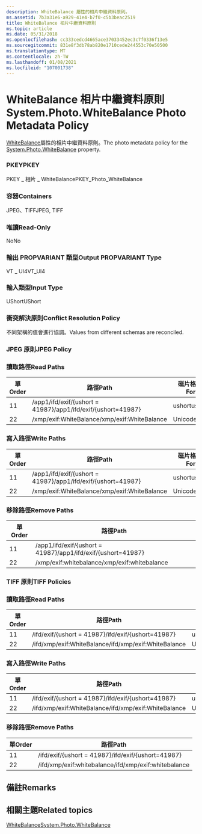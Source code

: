 ```yaml
---
description: WhiteBalance 屬性的相片中繼資料原則。
ms.assetid: 7b3a31e6-a929-41e4-b7f0-c5b3beac2519
title: WhiteBalance 相片中繼資料原則
ms.topic: article
ms.date: 05/31/2018
ms.openlocfilehash: cc333cedcd4665ace37033452ec3c7f0336f13e5
ms.sourcegitcommit: 831e8f3db78ab820e1710cede244553c70e50500
ms.translationtype: MT
ms.contentlocale: zh-TW
ms.lasthandoff: 01/08/2021
ms.locfileid: "107001738"
---
```

# <a name="systemphotowhitebalance-photo-metadata-policy"></a><span data-ttu-id="f70b5-103">WhiteBalance 相片中繼資料原則</span><span class="sxs-lookup"><span data-stu-id="f70b5-103">System.Photo.WhiteBalance Photo Metadata Policy</span></span>

<span data-ttu-id="f70b5-104">[WhiteBalance](../properties/props-system-photo-whitebalance.md)屬性的相片中繼資料原則。</span><span class="sxs-lookup"><span data-stu-id="f70b5-104">The photo metadata policy for the [System.Photo.WhiteBalance](../properties/props-system-photo-whitebalance.md) property.</span></span>

### <a name="pkey"></a><span data-ttu-id="f70b5-105">PKEY</span><span class="sxs-lookup"><span data-stu-id="f70b5-105">PKEY</span></span>

<span data-ttu-id="f70b5-106">PKEY \_ 相片 \_ WhiteBalance</span><span class="sxs-lookup"><span data-stu-id="f70b5-106">PKEY\_Photo\_WhiteBalance</span></span>

### <a name="containers"></a><span data-ttu-id="f70b5-107">容器</span><span class="sxs-lookup"><span data-stu-id="f70b5-107">Containers</span></span>

<span data-ttu-id="f70b5-108">JPEG、TIFF</span><span class="sxs-lookup"><span data-stu-id="f70b5-108">JPEG, TIFF</span></span>

### <a name="read-only"></a><span data-ttu-id="f70b5-109">唯讀</span><span class="sxs-lookup"><span data-stu-id="f70b5-109">Read-Only</span></span>

<span data-ttu-id="f70b5-110">No</span><span class="sxs-lookup"><span data-stu-id="f70b5-110">No</span></span>

### <a name="output-propvariant-type"></a><span data-ttu-id="f70b5-111">輸出 PROPVARIANT 類型</span><span class="sxs-lookup"><span data-stu-id="f70b5-111">Output PROPVARIANT Type</span></span>

<span data-ttu-id="f70b5-112">VT \_ UI4</span><span class="sxs-lookup"><span data-stu-id="f70b5-112">VT\_UI4</span></span>

### <a name="input-type"></a><span data-ttu-id="f70b5-113">輸入類型</span><span class="sxs-lookup"><span data-stu-id="f70b5-113">Input Type</span></span>

<span data-ttu-id="f70b5-114">UShort</span><span class="sxs-lookup"><span data-stu-id="f70b5-114">UShort</span></span>

### <a name="conflict-resolution-policy"></a><span data-ttu-id="f70b5-115">衝突解決原則</span><span class="sxs-lookup"><span data-stu-id="f70b5-115">Conflict Resolution Policy</span></span>

<span data-ttu-id="f70b5-116">不同架構的值會進行協調。</span><span class="sxs-lookup"><span data-stu-id="f70b5-116">Values from different schemas are reconciled.</span></span>

### <a name="jpeg-policy"></a><span data-ttu-id="f70b5-117">JPEG 原則</span><span class="sxs-lookup"><span data-stu-id="f70b5-117">JPEG Policy</span></span>

### <a name="read-paths"></a><span data-ttu-id="f70b5-118">讀取路徑</span><span class="sxs-lookup"><span data-stu-id="f70b5-118">Read Paths</span></span>



| <span data-ttu-id="f70b5-119">單</span><span class="sxs-lookup"><span data-stu-id="f70b5-119">Order</span></span> | <span data-ttu-id="f70b5-120">路徑</span><span class="sxs-lookup"><span data-stu-id="f70b5-120">Path</span></span>                          | <span data-ttu-id="f70b5-121">磁片格式</span><span class="sxs-lookup"><span data-stu-id="f70b5-121">Disk Format</span></span> |
|-------|-------------------------------|-------------|
| <span data-ttu-id="f70b5-122">1</span><span class="sxs-lookup"><span data-stu-id="f70b5-122">1</span></span>     | <span data-ttu-id="f70b5-123">/app1/ifd/exif/{ushort = 41987}</span><span class="sxs-lookup"><span data-stu-id="f70b5-123">/app1/ifd/exif/{ushort=41987}</span></span> | <span data-ttu-id="f70b5-124">ushort</span><span class="sxs-lookup"><span data-stu-id="f70b5-124">ushort</span></span>      |
| <span data-ttu-id="f70b5-125">2</span><span class="sxs-lookup"><span data-stu-id="f70b5-125">2</span></span>     | <span data-ttu-id="f70b5-126">/xmp/exif:WhiteBalance</span><span class="sxs-lookup"><span data-stu-id="f70b5-126">/xmp/exif:WhiteBalance</span></span>        | <span data-ttu-id="f70b5-127">Unicode</span><span class="sxs-lookup"><span data-stu-id="f70b5-127">unicode</span></span>     |



 

### <a name="write-paths"></a><span data-ttu-id="f70b5-128">寫入路徑</span><span class="sxs-lookup"><span data-stu-id="f70b5-128">Write Paths</span></span>



| <span data-ttu-id="f70b5-129">單</span><span class="sxs-lookup"><span data-stu-id="f70b5-129">Order</span></span> | <span data-ttu-id="f70b5-130">路徑</span><span class="sxs-lookup"><span data-stu-id="f70b5-130">Path</span></span>                          | <span data-ttu-id="f70b5-131">磁片格式</span><span class="sxs-lookup"><span data-stu-id="f70b5-131">Disk Format</span></span> |
|-------|-------------------------------|-------------|
| <span data-ttu-id="f70b5-132">1</span><span class="sxs-lookup"><span data-stu-id="f70b5-132">1</span></span>     | <span data-ttu-id="f70b5-133">/app1/ifd/exif/{ushort = 41987}</span><span class="sxs-lookup"><span data-stu-id="f70b5-133">/app1/ifd/exif/{ushort=41987}</span></span> | <span data-ttu-id="f70b5-134">ushort</span><span class="sxs-lookup"><span data-stu-id="f70b5-134">ushort</span></span>      |
| <span data-ttu-id="f70b5-135">2</span><span class="sxs-lookup"><span data-stu-id="f70b5-135">2</span></span>     | <span data-ttu-id="f70b5-136">/xmp/exif:WhiteBalance</span><span class="sxs-lookup"><span data-stu-id="f70b5-136">/xmp/exif:WhiteBalance</span></span>        | <span data-ttu-id="f70b5-137">Unicode</span><span class="sxs-lookup"><span data-stu-id="f70b5-137">unicode</span></span>     |



 

### <a name="remove-paths"></a><span data-ttu-id="f70b5-138">移除路徑</span><span class="sxs-lookup"><span data-stu-id="f70b5-138">Remove Paths</span></span>



| <span data-ttu-id="f70b5-139">單</span><span class="sxs-lookup"><span data-stu-id="f70b5-139">Order</span></span> | <span data-ttu-id="f70b5-140">路徑</span><span class="sxs-lookup"><span data-stu-id="f70b5-140">Path</span></span>                          |
|-------|-------------------------------|
| <span data-ttu-id="f70b5-141">1</span><span class="sxs-lookup"><span data-stu-id="f70b5-141">1</span></span>     | <span data-ttu-id="f70b5-142">/app1/ifd/exif/{ushort = 41987}</span><span class="sxs-lookup"><span data-stu-id="f70b5-142">/app1/ifd/exif/{ushort=41987}</span></span> |
| <span data-ttu-id="f70b5-143">2</span><span class="sxs-lookup"><span data-stu-id="f70b5-143">2</span></span>     | <span data-ttu-id="f70b5-144">/xmp/exif:whitebalance</span><span class="sxs-lookup"><span data-stu-id="f70b5-144">/xmp/exif:whitebalance</span></span>        |



 

### <a name="tiff-policies"></a><span data-ttu-id="f70b5-145">TIFF 原則</span><span class="sxs-lookup"><span data-stu-id="f70b5-145">TIFF Policies</span></span>

### <a name="read-paths"></a><span data-ttu-id="f70b5-146">讀取路徑</span><span class="sxs-lookup"><span data-stu-id="f70b5-146">Read Paths</span></span>



| <span data-ttu-id="f70b5-147">單</span><span class="sxs-lookup"><span data-stu-id="f70b5-147">Order</span></span> | <span data-ttu-id="f70b5-148">路徑</span><span class="sxs-lookup"><span data-stu-id="f70b5-148">Path</span></span>                       | <span data-ttu-id="f70b5-149">磁片格式</span><span class="sxs-lookup"><span data-stu-id="f70b5-149">Disk Format</span></span> |
|-------|----------------------------|-------------|
| <span data-ttu-id="f70b5-150">1</span><span class="sxs-lookup"><span data-stu-id="f70b5-150">1</span></span>     | <span data-ttu-id="f70b5-151">/ifd/exif/{ushort = 41987}</span><span class="sxs-lookup"><span data-stu-id="f70b5-151">/ifd/exif/{ushort=41987}</span></span>   | <span data-ttu-id="f70b5-152">ushort</span><span class="sxs-lookup"><span data-stu-id="f70b5-152">ushort</span></span>      |
| <span data-ttu-id="f70b5-153">2</span><span class="sxs-lookup"><span data-stu-id="f70b5-153">2</span></span>     | <span data-ttu-id="f70b5-154">/ifd/xmp/exif:WhiteBalance</span><span class="sxs-lookup"><span data-stu-id="f70b5-154">/ifd/xmp/exif:WhiteBalance</span></span> | <span data-ttu-id="f70b5-155">Unicode</span><span class="sxs-lookup"><span data-stu-id="f70b5-155">unicode</span></span>     |



 

### <a name="write-paths"></a><span data-ttu-id="f70b5-156">寫入路徑</span><span class="sxs-lookup"><span data-stu-id="f70b5-156">Write Paths</span></span>



| <span data-ttu-id="f70b5-157">單</span><span class="sxs-lookup"><span data-stu-id="f70b5-157">Order</span></span> | <span data-ttu-id="f70b5-158">路徑</span><span class="sxs-lookup"><span data-stu-id="f70b5-158">Path</span></span>                       | <span data-ttu-id="f70b5-159">磁片格式</span><span class="sxs-lookup"><span data-stu-id="f70b5-159">Disk Format</span></span> |
|-------|----------------------------|-------------|
| <span data-ttu-id="f70b5-160">1</span><span class="sxs-lookup"><span data-stu-id="f70b5-160">1</span></span>     | <span data-ttu-id="f70b5-161">/ifd/exif/{ushort = 41987}</span><span class="sxs-lookup"><span data-stu-id="f70b5-161">/ifd/exif/{ushort=41987}</span></span>   | <span data-ttu-id="f70b5-162">ushort</span><span class="sxs-lookup"><span data-stu-id="f70b5-162">ushort</span></span>      |
| <span data-ttu-id="f70b5-163">2</span><span class="sxs-lookup"><span data-stu-id="f70b5-163">2</span></span>     | <span data-ttu-id="f70b5-164">/ifd/xmp/exif:WhiteBalance</span><span class="sxs-lookup"><span data-stu-id="f70b5-164">/ifd/xmp/exif:WhiteBalance</span></span> | <span data-ttu-id="f70b5-165">Unicode</span><span class="sxs-lookup"><span data-stu-id="f70b5-165">unicode</span></span>     |



 

### <a name="remove-paths"></a><span data-ttu-id="f70b5-166">移除路徑</span><span class="sxs-lookup"><span data-stu-id="f70b5-166">Remove Paths</span></span>



| <span data-ttu-id="f70b5-167">單</span><span class="sxs-lookup"><span data-stu-id="f70b5-167">Order</span></span> | <span data-ttu-id="f70b5-168">路徑</span><span class="sxs-lookup"><span data-stu-id="f70b5-168">Path</span></span>                       |
|-------|----------------------------|
| <span data-ttu-id="f70b5-169">1</span><span class="sxs-lookup"><span data-stu-id="f70b5-169">1</span></span>     | <span data-ttu-id="f70b5-170">/ifd/exif/{ushort = 41987}</span><span class="sxs-lookup"><span data-stu-id="f70b5-170">/ifd/exif/{ushort=41987}</span></span>   |
| <span data-ttu-id="f70b5-171">2</span><span class="sxs-lookup"><span data-stu-id="f70b5-171">2</span></span>     | <span data-ttu-id="f70b5-172">/ifd/xmp/exif:whitebalance</span><span class="sxs-lookup"><span data-stu-id="f70b5-172">/ifd/xmp/exif:whitebalance</span></span> |



 

## <a name="remarks"></a><span data-ttu-id="f70b5-173">備註</span><span class="sxs-lookup"><span data-stu-id="f70b5-173">Remarks</span></span>

## <a name="related-topics"></a><span data-ttu-id="f70b5-174">相關主題</span><span class="sxs-lookup"><span data-stu-id="f70b5-174">Related topics</span></span>

<dl> <dt>

[<span data-ttu-id="f70b5-175">WhiteBalance</span><span class="sxs-lookup"><span data-stu-id="f70b5-175">System.Photo.WhiteBalance</span></span>](../properties/props-system-photo-whitebalance.md)
</dt> </dl>

 

 
